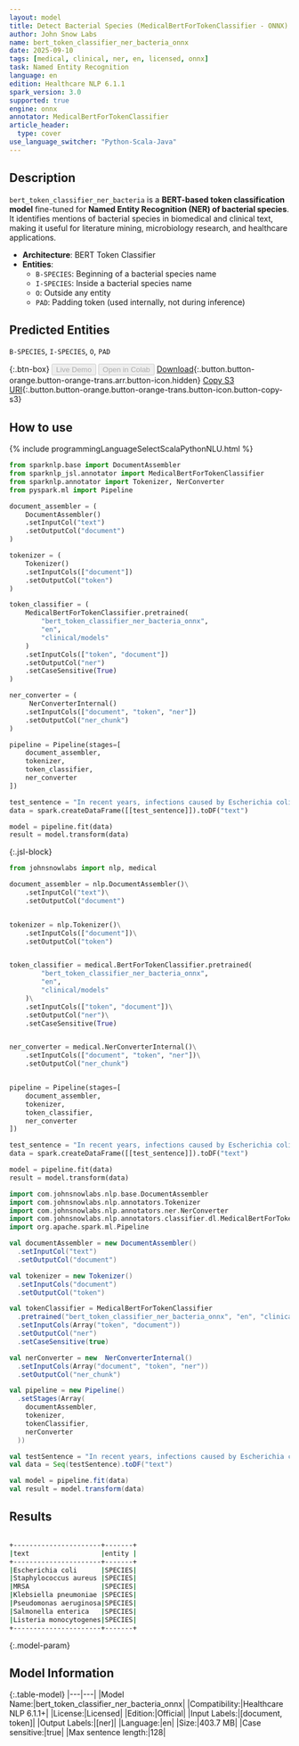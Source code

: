 ```yaml
---
layout: model
title: Detect Bacterial Species (MedicalBertForTokenClassifier - ONNX)
author: John Snow Labs
name: bert_token_classifier_ner_bacteria_onnx
date: 2025-09-10
tags: [medical, clinical, ner, en, licensed, onnx]
task: Named Entity Recognition
language: en
edition: Healthcare NLP 6.1.1
spark_version: 3.0
supported: true
engine: onnx
annotator: MedicalBertForTokenClassifier
article_header:
  type: cover
use_language_switcher: "Python-Scala-Java"
---
```


## Description

`bert_token_classifier_ner_bacteria` is a **BERT-based token classification model** fine-tuned for **Named Entity Recognition (NER) of bacterial species**.  
It identifies mentions of bacterial species in biomedical and clinical text, making it useful for literature mining, microbiology research, and healthcare applications.  

- **Architecture**: BERT Token Classifier  
- **Entities**:
  - `B-SPECIES`: Beginning of a bacterial species name  
  - `I-SPECIES`: Inside a bacterial species name  
  - `O`: Outside any entity  
  - `PAD`: Padding token (used internally, not during inference)

## Predicted Entities

`B-SPECIES`, `I-SPECIES`, `O`, `PAD`

{:.btn-box}
<button class="button button-orange" disabled>Live Demo</button>
<button class="button button-orange" disabled>Open in Colab</button>
[Download](https://s3.amazonaws.com/auxdata.johnsnowlabs.com/clinical/models/bert_token_classifier_ner_bacteria_onnx_en_6.1.1_3.0_1757522585145.zip){:.button.button-orange.button-orange-trans.arr.button-icon.hidden}
[Copy S3 URI](s3://auxdata.johnsnowlabs.com/clinical/models/bert_token_classifier_ner_bacteria_onnx_en_6.1.1_3.0_1757522585145.zip){:.button.button-orange.button-orange-trans.button-icon.button-copy-s3}

## How to use



<div class="tabs-box" markdown="1">
{% include programmingLanguageSelectScalaPythonNLU.html %}

```python
from sparknlp.base import DocumentAssembler
from sparknlp_jsl.annotator import MedicalBertForTokenClassifier
from sparknlp.annotator import Tokenizer, NerConverter
from pyspark.ml import Pipeline

document_assembler = (
    DocumentAssembler()
    .setInputCol("text")
    .setOutputCol("document")
)

tokenizer = (
    Tokenizer()
    .setInputCols(["document"])
    .setOutputCol("token")
)

token_classifier = (
    MedicalBertForTokenClassifier.pretrained(
        "bert_token_classifier_ner_bacteria_onnx",
        "en",
        "clinical/models"
    )
    .setInputCols(["token", "document"])
    .setOutputCol("ner")
    .setCaseSensitive(True)
)

ner_converter = (
     NerConverterInternal()
    .setInputCols(["document", "token", "ner"])
    .setOutputCol("ner_chunk")
)

pipeline = Pipeline(stages=[
    document_assembler,
    tokenizer,
    token_classifier,
    ner_converter
])

test_sentence = "In recent years, infections caused by Escherichia coli have become increasingly resistant to antibiotics, especially in hospital environments. Another common pathogen is Staphylococcus aureus, which is notorious for methicillin-resistant strains (MRSA) that pose significant treatment challenges. In cases of pneumonia, Klebsiella pneumoniae is frequently isolated, while Pseudomonas aeruginosa is a leading cause of chronic lung infections in patients with cystic fibrosis. Foodborne outbreaks are often linked to Salmonella enterica and Listeria monocytogenes, both of which can contaminate improperly handled food products. In addition, Clostridium difficile has been associated with severe diarrhea following prolonged antibiotic use. Other important pathogens include Mycobacterium tuberculosis, the causative agent of tuberculosis, and Helicobacter pylori, which colonizes the stomach lining and is associated with peptic ulcers. Opportunistic infections are also observed with Enterococcus faecalis and Bacteroides fragilis in immunocompromised patients."
data = spark.createDataFrame([[test_sentence]]).toDF("text")

model = pipeline.fit(data)
result = model.transform(data)
```
{:.jsl-block}
```python
from johnsnowlabs import nlp, medical

document_assembler = nlp.DocumentAssembler()\
    .setInputCol("text")\
    .setOutputCol("document")


tokenizer = nlp.Tokenizer()\
    .setInputCols(["document"])\
    .setOutputCol("token")


token_classifier = medical.BertForTokenClassifier.pretrained(
        "bert_token_classifier_ner_bacteria_onnx",
        "en",
        "clinical/models"
    )\
    .setInputCols(["token", "document"])\
    .setOutputCol("ner")\
    .setCaseSensitive(True)


ner_converter = medical.NerConverterInternal()\
    .setInputCols(["document", "token", "ner"])\
    .setOutputCol("ner_chunk")


pipeline = Pipeline(stages=[
    document_assembler,
    tokenizer,
    token_classifier,
    ner_converter
])

test_sentence = "In recent years, infections caused by Escherichia coli have become increasingly resistant to antibiotics, especially in hospital environments. Another common pathogen is Staphylococcus aureus, which is notorious for methicillin-resistant strains (MRSA) that pose significant treatment challenges. In cases of pneumonia, Klebsiella pneumoniae is frequently isolated, while Pseudomonas aeruginosa is a leading cause of chronic lung infections in patients with cystic fibrosis. Foodborne outbreaks are often linked to Salmonella enterica and Listeria monocytogenes, both of which can contaminate improperly handled food products. In addition, Clostridium difficile has been associated with severe diarrhea following prolonged antibiotic use. Other important pathogens include Mycobacterium tuberculosis, the causative agent of tuberculosis, and Helicobacter pylori, which colonizes the stomach lining and is associated with peptic ulcers. Opportunistic infections are also observed with Enterococcus faecalis and Bacteroides fragilis in immunocompromised patients."
data = spark.createDataFrame([[test_sentence]]).toDF("text")

model = pipeline.fit(data)
result = model.transform(data)
```

```scala
import com.johnsnowlabs.nlp.base.DocumentAssembler
import com.johnsnowlabs.nlp.annotators.Tokenizer
import com.johnsnowlabs.nlp.annotators.ner.NerConverter
import com.johnsnowlabs.nlp.annotators.classifier.dl.MedicalBertForTokenClassifier
import org.apache.spark.ml.Pipeline

val documentAssembler = new DocumentAssembler()
  .setInputCol("text")
  .setOutputCol("document")

val tokenizer = new Tokenizer()
  .setInputCols("document")
  .setOutputCol("token")

val tokenClassifier = MedicalBertForTokenClassifier
  .pretrained("bert_token_classifier_ner_bacteria_onnx", "en", "clinical/models")
  .setInputCols(Array("token", "document"))
  .setOutputCol("ner")
  .setCaseSensitive(true)

val nerConverter = new  NerConverterInternal()
  .setInputCols(Array("document", "token", "ner"))
  .setOutputCol("ner_chunk")

val pipeline = new Pipeline()
  .setStages(Array(
    documentAssembler,
    tokenizer,
    tokenClassifier,
    nerConverter
  ))

val testSentence = "In recent years, infections caused by Escherichia coli have become increasingly resistant to antibiotics, especially in hospital environments. Another common pathogen is Staphylococcus aureus, which is notorious for methicillin-resistant strains (MRSA) that pose significant treatment challenges. In cases of pneumonia, Klebsiella pneumoniae is frequently isolated, while Pseudomonas aeruginosa is a leading cause of chronic lung infections in patients with cystic fibrosis. Foodborne outbreaks are often linked to Salmonella enterica and Listeria monocytogenes, both of which can contaminate improperly handled food products. In addition, Clostridium difficile has been associated with severe diarrhea following prolonged antibiotic use. Other important pathogens include Mycobacterium tuberculosis, the causative agent of tuberculosis, and Helicobacter pylori, which colonizes the stomach lining and is associated with peptic ulcers. Opportunistic infections are also observed with Enterococcus faecalis and Bacteroides fragilis in immunocompromised patients."
val data = Seq(testSentence).toDF("text")

val model = pipeline.fit(data)
val result = model.transform(data)
```
</div>

## Results

```bash

+----------------------+-------+
|text                  |entity |
+----------------------+-------+
|Escherichia coli      |SPECIES|
|Staphylococcus aureus |SPECIES|
|MRSA                  |SPECIES|
|Klebsiella pneumoniae |SPECIES|
|Pseudomonas aeruginosa|SPECIES|
|Salmonella enterica   |SPECIES|
|Listeria monocytogenes|SPECIES|
+----------------------+-------+

```

{:.model-param}
## Model Information

{:.table-model}
|---|---|
|Model Name:|bert_token_classifier_ner_bacteria_onnx|
|Compatibility:|Healthcare NLP 6.1.1+|
|License:|Licensed|
|Edition:|Official|
|Input Labels:|[document, token]|
|Output Labels:|[ner]|
|Language:|en|
|Size:|403.7 MB|
|Case sensitive:|true|
|Max sentence length:|128|
